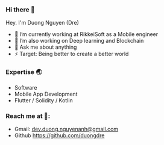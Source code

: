 ### Hi there 👋

Hey. I'm Duong Nguyen (Dre)

- 🔭 I’m currently working at RikkeiSoft as a Mobile engineer
- 🌱 I’m also working on Deep learning and Blockchain
- 💬 Ask me about anything
- ⚡ Target: Being better to create a better world

### Expertise 🌏
- Software
- Mobile App Development
- Flutter / Solidity / Kotlin

### Reach me at 📩: 
- Gmail: dev.duong.nguyenanh@gmail.com
- Github https://github.com/duongdre
